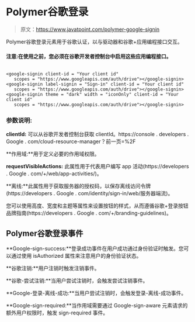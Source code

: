 # Polymer谷歌登录

> 原文：<https://www.javatpoint.com/polymer-google-signin>

Polymer谷歌登录元素用于谷歌认证，以与驱动器和谷歌+应用编程接口交互。

#### 注意:在使用之前，您必须在谷歌开发者控制台中启用这些应用编程接口。

```

<google-signin client-id = "Your client id"
   scopes = "https://www.googleapis.com/auth/drive"></google-signin>
<google-signin label-signin = "Sign-in" client-id = "Your client id"
   scopes = "https://www.googleapis.com/auth/drive"></google-signin>
<google-signin theme = "dark" width = "iconOnly" client-id = "Your client id"
   scopes = "https://www.googleapis.com/auth/drive"></google-signin>

```

### 参数说明:

**clientId:** 可以从谷歌开发者控制台获取 clientId。https://console . developers . Google . com/cloud-resource-manager？前一页=%2F

**作用域:**用于定义必要的作用域权限。

**requestVisibleActions:** 此属性用于代表用户编写 app 活动(https://developers . Google . com/+/web/app-activities/)。

**离线:**此属性用于获取服务器的授权码，以保存离线访问令牌(https://developers . Google . com/identity/sign-in/web/服务器端流)。

您可以使用高度、宽度和主题等属性来设置按钮的样式，从而遵循谷歌+登录按钮品牌指南(https://developers . Google . com/+/branding-guidelines)。

## Polymer谷歌登录事件

**Google-sign-success:**登录成功事件在用户成功通过身份验证时触发。您可以通过使用 isAuthorized 属性来注意用户的身份验证状态。

**谷歌注销:**用户注销时触发注销事件。

**谷歌-尝试注销:**当用户尝试注销时，会触发尝试注销事件。

**Google-登录-离线-成功:**当用户尝试注销时，会触发登录-离线-成功事件。

**Google-sign-required:**当作用域需要通过 Google-sign-aware 元素请求的额外用户权限时，触发 sign-required 事件。